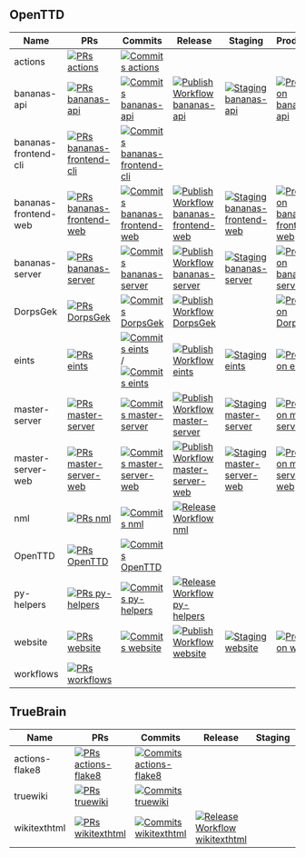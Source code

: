 ## OpenTTD
| Name | PRs | Commits | Release | Staging | Production |
| --- | --- | --- | --- | --- | --- |
| actions| [![PRs actions](https://img.shields.io/github/issues-pr/OpenTTD/actions?label=)](https://github.com/OpenTTD/actions/pulls)| [![Commits actions](https://img.shields.io/github/commits-since/OpenTTD/actions/latest/main?label=)](https://github.com/OpenTTD/actions/commits/main)||||
| bananas-api| [![PRs bananas-api](https://img.shields.io/github/issues-pr/OpenTTD/bananas-api?label=)](https://github.com/OpenTTD/bananas-api/pulls)| [![Commits bananas-api](https://img.shields.io/github/commits-since/OpenTTD/bananas-api/latest/master?label=)](https://github.com/OpenTTD/bananas-api/commits/master)| [![Publish Workflow bananas-api](https://img.shields.io/github/workflow/status/OpenTTD/bananas-api/Publish%20image?label=)](https://github.com/OpenTTD/bananas-api/actions?query=workflow%3A%22Publish%20image%22)| [![Staging bananas-api](https://img.shields.io/github/deployments/OpenTTD/bananas-api/staging?label=)](https://github.com/OpenTTD/bananas-api/deployments)| [![Production bananas-api](https://img.shields.io/github/deployments/OpenTTD/bananas-api/production?label=)](https://github.com/OpenTTD/bananas-api/deployments)|
| bananas-frontend-cli| [![PRs bananas-frontend-cli](https://img.shields.io/github/issues-pr/OpenTTD/bananas-frontend-cli?label=)](https://github.com/OpenTTD/bananas-frontend-cli/pulls)| [![Commits bananas-frontend-cli](https://img.shields.io/github/commits-since/OpenTTD/bananas-frontend-cli/latest/master?label=)](https://github.com/OpenTTD/bananas-frontend-cli/commits/master)||||
| bananas-frontend-web| [![PRs bananas-frontend-web](https://img.shields.io/github/issues-pr/OpenTTD/bananas-frontend-web?label=)](https://github.com/OpenTTD/bananas-frontend-web/pulls)| [![Commits bananas-frontend-web](https://img.shields.io/github/commits-since/OpenTTD/bananas-frontend-web/latest/master?label=)](https://github.com/OpenTTD/bananas-frontend-web/commits/master)| [![Publish Workflow bananas-frontend-web](https://img.shields.io/github/workflow/status/OpenTTD/bananas-frontend-web/Publish%20image?label=)](https://github.com/OpenTTD/bananas-frontend-web/actions?query=workflow%3A%22Publish%20image%22)| [![Staging bananas-frontend-web](https://img.shields.io/github/deployments/OpenTTD/bananas-frontend-web/staging?label=)](https://github.com/OpenTTD/bananas-frontend-web/deployments)| [![Production bananas-frontend-web](https://img.shields.io/github/deployments/OpenTTD/bananas-frontend-web/production?label=)](https://github.com/OpenTTD/bananas-frontend-web/deployments)|
| bananas-server| [![PRs bananas-server](https://img.shields.io/github/issues-pr/OpenTTD/bananas-server?label=)](https://github.com/OpenTTD/bananas-server/pulls)| [![Commits bananas-server](https://img.shields.io/github/commits-since/OpenTTD/bananas-server/latest/master?label=)](https://github.com/OpenTTD/bananas-server/commits/master)| [![Publish Workflow bananas-server](https://img.shields.io/github/workflow/status/OpenTTD/bananas-server/Publish%20image?label=)](https://github.com/OpenTTD/bananas-server/actions?query=workflow%3A%22Publish%20image%22)| [![Staging bananas-server](https://img.shields.io/github/deployments/OpenTTD/bananas-server/staging?label=)](https://github.com/OpenTTD/bananas-server/deployments)| [![Production bananas-server](https://img.shields.io/github/deployments/OpenTTD/bananas-server/production?label=)](https://github.com/OpenTTD/bananas-server/deployments)|
| DorpsGek| [![PRs DorpsGek](https://img.shields.io/github/issues-pr/OpenTTD/DorpsGek?label=)](https://github.com/OpenTTD/DorpsGek/pulls)| [![Commits DorpsGek](https://img.shields.io/github/commits-since/OpenTTD/DorpsGek/latest/main?label=)](https://github.com/OpenTTD/DorpsGek/commits/main)| [![Publish Workflow DorpsGek](https://img.shields.io/github/workflow/status/OpenTTD/DorpsGek/Publish%20image?label=)](https://github.com/OpenTTD/DorpsGek/actions?query=workflow%3A%22Publish%20image%22)|| [![Production DorpsGek](https://img.shields.io/github/deployments/OpenTTD/DorpsGek/production?label=)](https://github.com/OpenTTD/DorpsGek/deployments)|
| eints| [![PRs eints](https://img.shields.io/github/issues-pr/OpenTTD/eints?label=)](https://github.com/OpenTTD/eints/pulls)| [![Commits eints](https://img.shields.io/github/commits-since/OpenTTD/eints/latest/master?label=)](https://github.com/OpenTTD/eints/commits/master) / [![Commits eints](https://img.shields.io/github/commits-since/OpenTTD/eints/latest/openttd-github?label=)](https://github.com/OpenTTD/eints/commits/openttd-github)| [![Publish Workflow eints](https://img.shields.io/github/workflow/status/OpenTTD/eints/Publish%20image?label=)](https://github.com/OpenTTD/eints/actions?query=workflow%3A%22Publish%20image%22)| [![Staging eints](https://img.shields.io/github/deployments/OpenTTD/eints/staging?label=)](https://github.com/OpenTTD/eints/deployments)| [![Production eints](https://img.shields.io/github/deployments/OpenTTD/eints/production?label=)](https://github.com/OpenTTD/eints/deployments)|
| master-server| [![PRs master-server](https://img.shields.io/github/issues-pr/OpenTTD/master-server?label=)](https://github.com/OpenTTD/master-server/pulls)| [![Commits master-server](https://img.shields.io/github/commits-since/OpenTTD/master-server/latest/master?label=)](https://github.com/OpenTTD/master-server/commits/master)| [![Publish Workflow master-server](https://img.shields.io/github/workflow/status/OpenTTD/master-server/Publish%20image?label=)](https://github.com/OpenTTD/master-server/actions?query=workflow%3A%22Publish%20image%22)| [![Staging master-server](https://img.shields.io/github/deployments/OpenTTD/master-server/staging?label=)](https://github.com/OpenTTD/master-server/deployments)| [![Production master-server](https://img.shields.io/github/deployments/OpenTTD/master-server/production?label=)](https://github.com/OpenTTD/master-server/deployments)|
| master-server-web| [![PRs master-server-web](https://img.shields.io/github/issues-pr/OpenTTD/master-server-web?label=)](https://github.com/OpenTTD/master-server-web/pulls)| [![Commits master-server-web](https://img.shields.io/github/commits-since/OpenTTD/master-server-web/latest/master?label=)](https://github.com/OpenTTD/master-server-web/commits/master)| [![Publish Workflow master-server-web](https://img.shields.io/github/workflow/status/OpenTTD/master-server-web/Publish%20image?label=)](https://github.com/OpenTTD/master-server-web/actions?query=workflow%3A%22Publish%20image%22)| [![Staging master-server-web](https://img.shields.io/github/deployments/OpenTTD/master-server-web/staging?label=)](https://github.com/OpenTTD/master-server-web/deployments)| [![Production master-server-web](https://img.shields.io/github/deployments/OpenTTD/master-server-web/production?label=)](https://github.com/OpenTTD/master-server-web/deployments)|
| nml| [![PRs nml](https://img.shields.io/github/issues-pr/OpenTTD/nml?label=)](https://github.com/OpenTTD/nml/pulls)| [![Commits nml](https://img.shields.io/github/commits-since/OpenTTD/nml/latest/master?label=)](https://github.com/OpenTTD/nml/commits/master)| [![Release Workflow nml](https://img.shields.io/github/workflow/status/OpenTTD/nml/Release?label=)](https://github.com/OpenTTD/nml/actions?query=workflow%3A%22Release%22)|||
| OpenTTD| [![PRs OpenTTD](https://img.shields.io/github/issues-pr/OpenTTD/OpenTTD?label=)](https://github.com/OpenTTD/OpenTTD/pulls)| [![Commits OpenTTD](https://img.shields.io/github/commits-since/OpenTTD/OpenTTD/latest/master?label=)](https://github.com/OpenTTD/OpenTTD/commits/master)||||
| py-helpers| [![PRs py-helpers](https://img.shields.io/github/issues-pr/OpenTTD/py-helpers?label=)](https://github.com/OpenTTD/py-helpers/pulls)| [![Commits py-helpers](https://img.shields.io/github/commits-since/OpenTTD/py-helpers/latest/master?label=)](https://github.com/OpenTTD/py-helpers/commits/master)| [![Release Workflow py-helpers](https://img.shields.io/github/workflow/status/OpenTTD/py-helpers/Release?label=)](https://github.com/OpenTTD/py-helpers/actions?query=workflow%3A%22Release%22)|||
| website| [![PRs website](https://img.shields.io/github/issues-pr/OpenTTD/website?label=)](https://github.com/OpenTTD/website/pulls)| [![Commits website](https://img.shields.io/github/commits-since/OpenTTD/website/latest/master?label=)](https://github.com/OpenTTD/website/commits/master)| [![Publish Workflow website](https://img.shields.io/github/workflow/status/OpenTTD/website/Publish%20image?label=)](https://github.com/OpenTTD/website/actions?query=workflow%3A%22Publish%20image%22)| [![Staging website](https://img.shields.io/github/deployments/OpenTTD/website/staging?label=)](https://github.com/OpenTTD/website/deployments)| [![Production website](https://img.shields.io/github/deployments/OpenTTD/website/production?label=)](https://github.com/OpenTTD/website/deployments)|
| workflows| [![PRs workflows](https://img.shields.io/github/issues-pr/OpenTTD/workflows?label=)](https://github.com/OpenTTD/workflows/pulls)|||||
## TrueBrain
| Name | PRs | Commits | Release | Staging | Production |
| --- | --- | --- | --- | --- | --- |
| actions-flake8| [![PRs actions-flake8](https://img.shields.io/github/issues-pr/TrueBrain/actions-flake8?label=)](https://github.com/TrueBrain/actions-flake8/pulls)| [![Commits actions-flake8](https://img.shields.io/github/commits-since/TrueBrain/actions-flake8/latest/master?label=)](https://github.com/TrueBrain/actions-flake8/commits/master)||||
| truewiki| [![PRs truewiki](https://img.shields.io/github/issues-pr/TrueBrain/truewiki?label=)](https://github.com/TrueBrain/truewiki/pulls)| [![Commits truewiki](https://img.shields.io/github/commits-since/TrueBrain/truewiki/latest/main?label=)](https://github.com/TrueBrain/truewiki/commits/main)||||
| wikitexthtml| [![PRs wikitexthtml](https://img.shields.io/github/issues-pr/TrueBrain/wikitexthtml?label=)](https://github.com/TrueBrain/wikitexthtml/pulls)| [![Commits wikitexthtml](https://img.shields.io/github/commits-since/TrueBrain/wikitexthtml/latest/master?label=)](https://github.com/TrueBrain/wikitexthtml/commits/master)| [![Release Workflow wikitexthtml](https://img.shields.io/github/workflow/status/TrueBrain/wikitexthtml/Release?label=)](https://github.com/TrueBrain/wikitexthtml/actions?query=workflow%3A%22Release%22)|||
